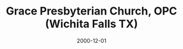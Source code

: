 ---
date: &id001 2000-12-01
end_date: null
location:
  address: null
  city: Wichita Falls
  state: TX
minister:
- end: 2000-01-01
  name: Douglas Nystrom
  start: 1998-01-01
  type: Evangelist
- end: 2005-01-01
  name: Bryan Schroeder
  start: 2001-01-01
  type: Pastor
- end: 2011-12-21
  name: Todd Dole
  start: 2006-01-01
  type: Pastor
ministers:
- Douglas Nystrom
- Bryan Schroeder
- Todd Dole
name: Grace Presbyterian Church, OPC
names:
- end: 2000-12-01
  name: Westminster OP Chapel
  start: 1997-09-19
- end: 2011-12-21
  name: Grace Presbyterian Church, OPC
  start: 2000-12-01
origination_date: *id001
raw_data: "TX    Wichita Falls\n\nWestminster OP Chapel  (September 19, 1997\u2013\
  December 1, 2000)\nGrace Presbyterian Church, OPC (December 1, 2000\u2013December\
  \ 21, 2011)\n(called Westminster OPC, 2000\u20132003)\nEvangelist: Douglas Nystrom,\
  \ 1998\u20132000\nPastors: Bryan Schroeder, 2001\u20135\nTodd Dole, 2006\u201311"
received_from: null
states:
- TX
status:
  active: false
  end_date: null
  reason: null
  received_from: null
  withdrawal_to: null
title: Grace Presbyterian Church, OPC (Wichita Falls TX)
year_established:
- 2000

---